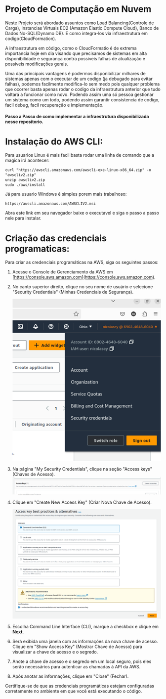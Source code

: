 # Projeto de Computação em Nuvem

Neste Projeto será abordado assuntos como Load Balancing(Controle de Carga), Instancias Virtuais EC2 (Amazon Elastic Compute Cloud),
Banco de Dados No-SQL(Dynamo DB). E como integra-los via infraestrutura em codigo(CloudFormation).

A infraestrutura em código, como o CloudFormatio é de extrema importancia hoje em dia visando que precisamos de sistemas em alta disponibilidade e segurança contra possiveis falhas de atualização e possiveis modificações gerais. 

Uma das principais vantagens é podermos disponibilizar milhares de sistemas apenas com o executar de um codigo (ja debugado para evitar falhas), podemos facilmente modifica-lo sem medo pois qualquer problema que ocorrer basta apenas rodar o codigo da infraestrutura anterior que tudo voltará a funcionar como novo. Podendo assim uma só pessoa gestionar um sistema como um todo, podendo assim garantir consistencia de codigo, facil debug, facil recuperação e implementação.


#### Passo a Passo de como implementar a infraestrutura disponibilizada nesse repositorio.

# Instalação do AWS CLI:

Para usuarios Linux é mais facil basta rodar uma linha de comando que a magica irá acontecer:

    curl "https://awscli.amazonaws.com/awscli-exe-linux-x86_64.zip" -o "awscliv2.zip"
    unzip awscliv2.zip
    sudo ./aws/install

Já para usuario Windows é simples porem mais trabalhoso:

    https://awscli.amazonaws.com/AWSCLIV2.msi

Abra este link em seu navegador baixe o executavel e siga o passo a passo nele para instalar.


# Criação das credenciais programaticas:

Para criar as credenciais programáticas na AWS, siga os seguintes passos:

1. Acesse o Console de Gerenciamento da AWS em [https://console.aws.amazon.com](https://console.aws.amazon.com).

2. No canto superior direito, clique no seu nome de usuário e selecione "Security Credentials" (Minhas Credenciais de Segurança).

    ![alt text](/images/image-1.png)

3. Na página "My Security Credentials", clique na seção "Access keys" (Chaves de Acesso).
    ![alt text](/images/image-2.png)
4. Clique em "Create New Access Key" (Criar Nova Chave de Acesso).

    ![alt text](/images/image-3.png)

5. Escolha Command Line Interface (CLI), marque a checkbox e clique em **Next**.

6. Será exibida uma janela com as informações da nova chave de acesso. Clique em "Show Access Key" (Mostrar Chave de Acesso) para visualizar a chave de acesso e o segredo.

7. Anote a chave de acesso e o segredo em um local seguro, pois eles serão necessários para autenticar as chamadas à API da AWS.

8. Após anotar as informações, clique em "Close" (Fechar).

Certifique-se de que as credenciais programáticas estejam configuradas corretamente no ambiente em que você está executando o código.